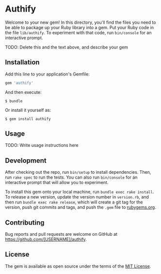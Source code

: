 # Authify

Welcome to your new gem! In this directory, you'll find the files you need to be able to package up your Ruby library into a gem. Put your Ruby code in the file `lib/authify`. To experiment with that code, run `bin/console` for an interactive prompt.

TODO: Delete this and the text above, and describe your gem

## Installation

Add this line to your application's Gemfile:

```ruby
gem 'authify'
```

And then execute:

    $ bundle

Or install it yourself as:

    $ gem install authify

## Usage

TODO: Write usage instructions here

## Development

After checking out the repo, run `bin/setup` to install dependencies. Then, run `rake spec` to run the tests. You can also run `bin/console` for an interactive prompt that will allow you to experiment.

To install this gem onto your local machine, run `bundle exec rake install`. To release a new version, update the version number in `version.rb`, and then run `bundle exec rake release`, which will create a git tag for the version, push git commits and tags, and push the `.gem` file to [rubygems.org](https://rubygems.org).

## Contributing

Bug reports and pull requests are welcome on GitHub at https://github.com/[USERNAME]/authify.


## License

The gem is available as open source under the terms of the [MIT License](http://opensource.org/licenses/MIT).

